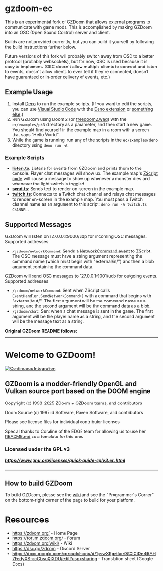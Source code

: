 # gzdoom-ec

This is an experimental fork of GZDoom that allows external programs to communicate with game mods. This is accomplished by making GZDoom into an OSC (Open Sound Control) server and client.

Builds are not provided currently, but you can build it yourself by following the build instructions further below.

Future versions of this fork will probably switch away from OSC to a better protocol (probably websockets), but for now, OSC is used because it is easy to implement. (OSC doesn't allow multiple clients to connect and listen to events, doesn't allow clients to even tell if they're connected, doesn't have guaranteed or in-order delivery of events, etc.)

## Example Usage

1. Install [Deno](https://deno.com/) to run the example scripts. (If you want to edit the scripts, you can use [Visual Studio Code](https://code.visualstudio.com/) with the [Deno extension](https://marketplace.visualstudio.com/items?itemName=denoland.vscode-deno) or [something else](https://docs.deno.com/runtime/getting_started/setup_your_environment/).)
2. Run GZDoom using Doom 2 (or [freedoom2.wad](https://freedoom.github.io/download.html)) with the `ec/examples/pk3` directory as a parameter, and then start a new game. You should find yourself in the example map in a room with a screen that says "Hello World".
3. While the game is running, run any of the scripts in the `ec/examples/deno` directory using `deno run -A`.

### Example Scripts

- **[listen.ts](./ec/examples/deno/listen.ts)**: Listens for events from GZDoom and prints them to the console. Player chat messages will show up. The example map's [ZScript code](./ec/examples/pk3/zscript/ec_examples.zs) will cause a message to show up whenever a monster dies and whenever the light switch is toggled.
- **[send.ts](./ec/examples/deno/send.ts)**: Sends text to render on-screen in the example map.
- **[twitch.ts](./ec/examples/deno/twitch.ts)**: Connects to a Twitch chat channel and relays chat messages to render on-screen in the example map. You must pass a Twitch channel name as an argument to this script: `deno run -A twitch.ts CHANNEL`.

## Supported Messages

GZDoom will listen on 127.0.0.1:9000/udp for incoming OSC messages. Supported addresses:
- `/gzdoom/networkCommand`: Sends a [NetworkCommand event](https://zdoom.org/wiki/Events_and_handlers#Network_Commands_and_Buffers) to ZScript. The OSC message must have a string argument representing the command name (which must begin with "external/in/") and then a blob argument containing the command data.

GZDoom will send OSC messages to 127.0.0.1:9001/udp for outgoing events. Supported addresses:
- `/gzdoom/networkCommand`: Sent when ZScript calls `EventHandler.SendNetworkCommand()` with a command that begins with "external/out/". The first argument will be the command name as a string, and the second argument will be the command data as a blob.
- `/gzdoom/chat`: Sent when a chat message is sent in the game. The first argument will be the player name as a string, and the second argument will be the message text as a string.

**Original GZDoom README follows:**

---

# Welcome to GZDoom!

[![Continuous Integration](https://github.com/ZDoom/gzdoom/actions/workflows/continuous_integration.yml/badge.svg)](https://github.com/ZDoom/gzdoom/actions/workflows/continuous_integration.yml)

## GZDoom is a modder-friendly OpenGL and Vulkan source port based on the DOOM engine

Copyright (c) 1998-2025 ZDoom + GZDoom teams, and contributors

Doom Source (c) 1997 id Software, Raven Software, and contributors

Please see license files for individual contributor licenses

Special thanks to Coraline of the EDGE team for allowing us to use her [README.md](https://github.com/3dfxdev/EDGE/blob/master/README.md) as a template for this one.

### Licensed under the GPL v3
##### https://www.gnu.org/licenses/quick-guide-gplv3.en.html
---

## How to build GZDoom

To build GZDoom, please see the [wiki](https://zdoom.org/wiki/) and see the "Programmer's Corner" on the bottom-right corner of the page to build for your platform.

# Resources
- https://zdoom.org/ - Home Page
- https://forum.zdoom.org/ - Forum
- https://zdoom.org/wiki/ - Wiki
- https://dsc.gg/zdoom - Discord Server
- https://docs.google.com/spreadsheets/d/1pvwXEgytkor9SClCiDn4j5AH7FedyXS-ocCbsuQIXDU/edit?usp=sharing - Translation sheet (Google Docs)

